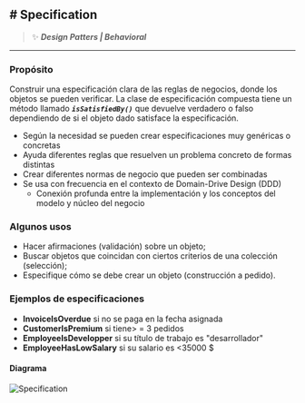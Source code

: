## \# Specification
>:sparkles: ***Design Patters | Behavioral***
---
### Propósito
Construir una especificación clara de las reglas de negocios, donde los objetos se pueden verificar. La clase de especificación compuesta tiene un método llamado ***`isSatisfiedBy()`*** que devuelve verdadero o falso dependiendo de si el objeto dado satisface la especificación.
- Según la necesidad se pueden crear especificaciones muy genéricas o concretas
- Ayuda diferentes reglas que resuelven un problema concreto de formas distintas
- Crear diferentes normas de negocio que pueden ser combinadas
- Se usa con frecuencia en el contexto de Domain-Drive Design (DDD)
    + Conexión profunda entre la implementación y los conceptos del modelo y núcleo del negocio

### Algunos usos
- Hacer afirmaciones (validación) sobre un objeto;
- Buscar objetos que coincidan con ciertos criterios de una colección (selección);
- Especifique cómo se debe crear un objeto (construcción a pedido). 

### Ejemplos de especificaciones

- **InvoiceIsOverdue** si no se paga en la fecha asignada
- **CustomerIsPremium** si tiene> = 3 pedidos
- **EmployeeIsDevelopper** si su título de trabajo es "desarrollador"
- **EmployeeHasLowSalary** si su salario es <35000 $ 

#### Diagrama
![Specification](https://designpatternsphp.readthedocs.io/en/latest/_images/uml7.png)